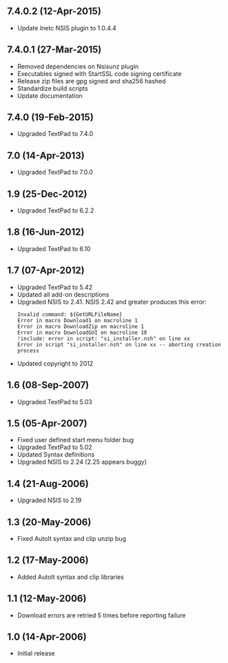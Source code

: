 ## 7.4.0.2 (12-Apr-2015)

  * Update Inetc NSIS plugin to 1.0.4.4

## 7.4.0.1 (27-Mar-2015)

  * Removed dependencies on Nsisunz plugin
  * Executables signed with StartSSL code signing certificate
  * Release zip files are gpg signed and sha256 hashed
  * Standardize build scripts
  * Update documentation

## 7.4.0 (19-Feb-2015)

  * Upgraded TextPad to 7.4.0

## 7.0 (14-Apr-2013)

  * Upgraded TextPad to 7.0.0

## 1.9 (25-Dec-2012)

  * Upgraded TextPad to 6.2.2

## 1.8 (16-Jun-2012)

  * Upgraded TextPad to 6.10

## 1.7 (07-Apr-2012)

  * Upgraded TextPad to 5.42
  * Updated all add-on descriptions
  * Upgraded NSIS to 2.41. NSIS 2.42 and greater produces this error:
	````
	Invalid command: ${GetURLFileName}
	Error in macro Download1 on macroline 1
	Error in macro DownloadZip on macroline 1
	Error in macro DownloadGUI on macroline 10
	!include: error in script: "si_installer.nsh" on line xx
	Error in script "si_installer.nsh" on line xx -- aborting creation process
	````
  * Updated copyright to 2012

## 1.6 (08-Sep-2007)

  * Upgraded TextPad to 5.03

## 1.5 (05-Apr-2007)

  * Fixed user defined start menu folder bug
  * Upgraded TextPad to 5.02
  * Updated Syntax definitions
  * Upgraded NSIS to 2.24 (2.25 appears buggy)

## 1.4 (21-Aug-2006)

  * Upgraded NSIS to 2.19

## 1.3 (20-May-2006)

  * Fixed AutoIt syntax and clip unzip bug

## 1.2 (17-May-2006)

  * Added AutoIt syntax and clip libraries

## 1.1 (12-May-2006)

  * Download errors are retried 5 times before reporting failure

## 1.0 (14-Apr-2006)

  * Initial release
